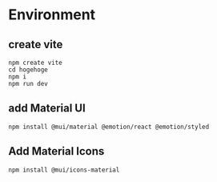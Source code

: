 # Environment
## create vite
```
npm create vite
cd hogehoge
npm i
npm run dev
```

## add Material UI
```
npm install @mui/material @emotion/react @emotion/styled
```

## Add Material Icons
```
npm install @mui/icons-material
```